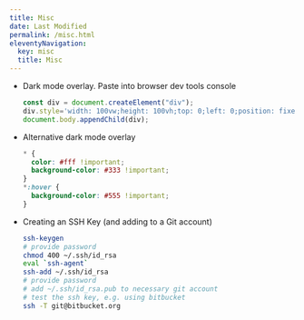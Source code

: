 ```yaml
---
title: Misc
date: Last Modified 
permalink: /misc.html
eleventyNavigation:
  key: misc
  title: Misc
---
```


* Dark mode overlay. Paste into browser dev tools console
  ```js
  const div = document.createElement("div");
  div.style='width: 100vw;height: 100vh;top: 0;left: 0;position: fixed;pointer-events: none;background: rgba(0,0,0,0.45);'
  document.body.appendChild(div);
  ```

* Alternative dark mode overlay
  ```css
  * {
    color: #fff !important;
    background-color: #333 !important;
  }
  *:hover {
    background-color: #555 !important;
  }
  ```

* Creating an SSH Key (and adding to a Git account)
  ```bash
  ssh-keygen
  # provide password
  chmod 400 ~/.ssh/id_rsa
  eval `ssh-agent`
  ssh-add ~/.ssh/id_rsa
  # provide password
  # add ~/.ssh/id_rsa.pub to necessary git account
  # test the ssh key, e.g. using bitbucket
  ssh -T git@bitbucket.org
  ```
